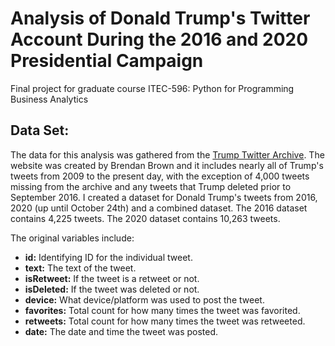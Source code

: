 # Analysis of Donald Trump's Twitter Account During the 2016 and 2020 Presidential Campaign
Final project for graduate course ITEC-596: Python for Programming Business Analytics

## Data Set:
The data for this analysis was gathered from the [Trump Twitter Archive](http://www.trumptwitterarchive.com/). The website was created by Brendan Brown and it includes nearly all of Trump's tweets from 2009 to the present day, with the exception of 4,000 tweets missing from the archive and any tweets that Trump deleted prior to September 2016. I created a dataset for Donald Trump's tweets from 2016, 2020 (up until October 24th) and a combined dataset. The 2016 dataset contains 4,225 tweets. The 2020 dataset contains 10,263 tweets.

The original variables include:

- **id:** Identifying ID  for the individual tweet.
- **text:** The text of the tweet.
- **isRetweet:** If the tweet is a retweet or not.
- **isDeleted:** If the tweet was deleted or not.
- **device:** What device/platform was used to post the tweet.
- **favorites:** Total count for how many times the tweet was favorited.
- **retweets:** Total count for how many times the tweet was retweeted.
- **date:** The date and time the tweet was posted.
